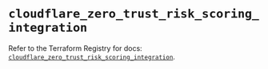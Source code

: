 # `cloudflare_zero_trust_risk_scoring_integration`

Refer to the Terraform Registry for docs: [`cloudflare_zero_trust_risk_scoring_integration`](https://registry.terraform.io/providers/cloudflare/cloudflare/5.7.1/docs/resources/zero_trust_risk_scoring_integration).
